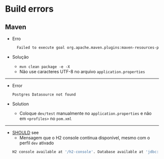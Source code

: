 # Build errors

## Maven
- Erro 

  ``` bash
    Failed to execute goal org.apache.maven.plugins:maven-resources-plugin:3.2.0:resources (default-resources) on project sprinttool: Input length = 1 -> [Help 1]`
  ``` 
- Solução
    - `mvn clean package -e -X`
    - Não use caracteres UTF-8 no arquivo `application.properties`

---------------------------------------------------------------------

- Error
  ```bash
  Postgres Datasource not found
  ``` 

- Solution
  - Coloque `dev/test` manualmente no `application.properties` e não em `<profiles>` no `pom.xml` 

---------------------------------------------------------------------

- [SHOULD](../../.resources/rfc2119.txt) see
  - Mensagem que o H2 console continua disponível, mesmo com o perfil  `dev` ativado 
  ```bash 
  H2 console available at '/h2-console'. Database available at 'jdbc:postgresql://localhost:5432/postgres?user=postgres&password=123321' 
  ```
  
